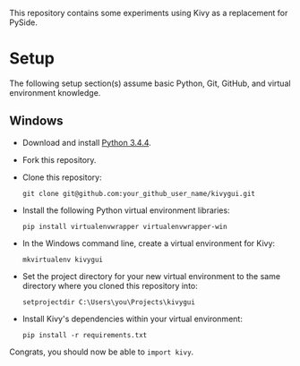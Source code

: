 This repository contains some experiments using Kivy as a replacement for PySide.

# Setup
The following setup section(s) assume basic Python, Git, GitHub, and virtual environment knowledge.

## Windows
* Download and install [Python 3.4.4](https://www.python.org/downloads/release/python-344/).

* Fork this repository.

* Clone this repository:

  `git clone git@github.com:your_github_user_name/kivygui.git`
  
* Install the following Python virtual environment libraries:

  `pip install virtualenvwrapper virtualenvwrapper-win`

* In the Windows command line, create a virtual environment for Kivy:

  `mkvirtualenv kivygui`
  
* Set the project directory for your new virtual environment to the same directory where you cloned this repository into:

  `setprojectdir C:\Users\you\Projects\kivygui`
  
* Install Kivy's dependencies within your virtual environment:

  `pip install -r requirements.txt`
  
Congrats, you should now be able to `import kivy`.
